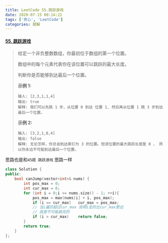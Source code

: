 ```yaml
---
title: LeetCode 55.跳跃游戏
date: 2020-07-15 00:14:22
tags: ['贪心', 'LeetCode']
categories: 题解
---
```


#### [55. 跳跃游戏](https://leetcode-cn.com/problems/jump-game/)

<!--more-->

> 给定一个非负整数数组，你最初位于数组的第一个位置。
>
> 数组中的每个元素代表你在该位置可以跳跃的最大长度。
>
> 判断你是否能够到达最后一个位置。
>
> **示例 1:**
>
> ```
> 输入: [2,3,1,1,4]
> 输出: true
> 解释: 我们可以先跳 1 步，从位置 0 到达 位置 1, 然后再从位置 1 跳 3 步到达最后一个位置。
> ```
>
> **示例 2:**
>
> ```
> 输入: [3,2,1,0,4]
> 输出: false
> 解释: 无论怎样，你总会到达索引为 3 的位置。但该位置的最大跳跃长度是 0 ， 所以你永远不可能到达最后一个位置。
> ```

思路也是和`45题 跳跃游戏` 思路一样

```C++
class Solution {
public:
    bool canJump(vector<int>& nums) {
        int pos_max = 0;
        int cur_max = 0;
        for (int i = 0;i <= nums.size() - 1; ++i){
            pos_max = max(nums[i] + i, pos_max);
            if (i == cur_max)   cur_max = pos_max;
            // 当i遍历超过cur_max 说明i走的比cur_max更远
            // 故是不可能跳完的
            if (i > cur_max)    return false;		
        }
        return true;
    }
};
```

